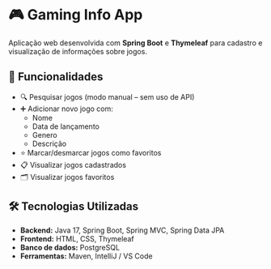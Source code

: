 # 🎮 Gaming Info App

Aplicação web desenvolvida com **Spring Boot** e **Thymeleaf** para cadastro e visualização de informações sobre jogos.

## 🚀 Funcionalidades

- 🔍 Pesquisar jogos (modo manual – sem uso de API)
- ➕ Adicionar novo jogo com:
  - Nome
  - Data de lançamento
  - Genero
  - Descrição
- ⭐ Marcar/desmarcar jogos como favoritos
- 📋 Visualizar jogos cadastrados
- 🗂️ Visualizar jogos favoritos

## 🛠️ Tecnologias Utilizadas

- **Backend:** Java 17, Spring Boot, Spring MVC, Spring Data JPA
- **Frontend:** HTML, CSS, Thymeleaf
- **Banco de dados:** PostgreSQL
- **Ferramentas:** Maven, IntelliJ / VS Code


